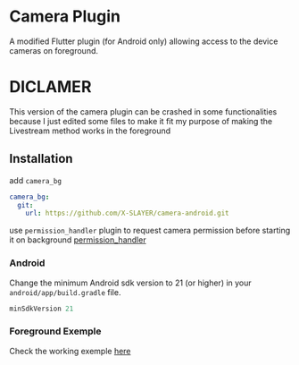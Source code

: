 # Camera Plugin

A modified Flutter plugin (for Android only) allowing access to the device cameras on foreground.

# DICLAMER

This version of the camera plugin can be crashed in some functionalities because I just edited some files to make it fit my purpose of making the Livestream method works in the foreground

## Installation

add `camera_bg`

```yaml
camera_bg:
  git:
    url: https://github.com/X-SLAYER/camera-android.git
```

use `permission_handler` plugin to request camera permission before starting it on background [permission_handler](https://pub.dev/packages/permission_handler)

### Android

Change the minimum Android sdk version to 21 (or higher) in your `android/app/build.gradle` file.

```gradle
minSdkVersion 21
```

### Foreground Exemple

Check the working exemple [here](https://github.com/X-SLAYER/camera-android/tree/main/example/lib)

